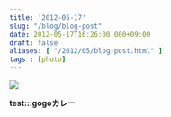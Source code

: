 ```yaml
---
title: '2012-05-17'
slug: "/blog/blog-post"
date: 2012-05-17T16:26:00.000+09:00
draft: false
aliases: [ "/2012/05/blog-post.html" ]
tags : [photo]
---
```


  
![](https://68.media.tumblr.com/tumblr_m46844uWSc1rwrdpxo1_400.jpg)  

  
  

**test:::gogoカレー**